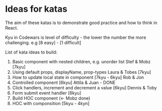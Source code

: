 # Ideas for katas

The aim of these katas is to demonstrate good practice and how to think in React.

Kyu in Codewars is level of difficulty - the lower the number the more challenging. e.g [8 easy] - [1 difficult]

List of kata ideas to build:

1. Basic component with nested children, e.g. unorder list Stef & Mobz [7kyu]
1. Using default props, displayName, prop-types Laura & Tobes [7kyu]
1. How to update local state in component [7kyu - 6kyu] Rob & Jon
1. Controlled component [6kyu] Attila & Juan - DONE
1. Click handlers, increment and decrement a value [6kyu] Dennis & Toby
1. Form submit event handler [6kyu]
1. Build HOC component (<- Mobz done)
1. HOC with componsition [5kyu - 4kyn]
